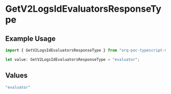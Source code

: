 # GetV2LogsIdEvaluatorsResponseType

## Example Usage

```typescript
import { GetV2LogsIdEvaluatorsResponseType } from "orq-poc-typescript-multi-env-version/models/operations";

let value: GetV2LogsIdEvaluatorsResponseType = "evaluator";
```

## Values

```typescript
"evaluator"
```